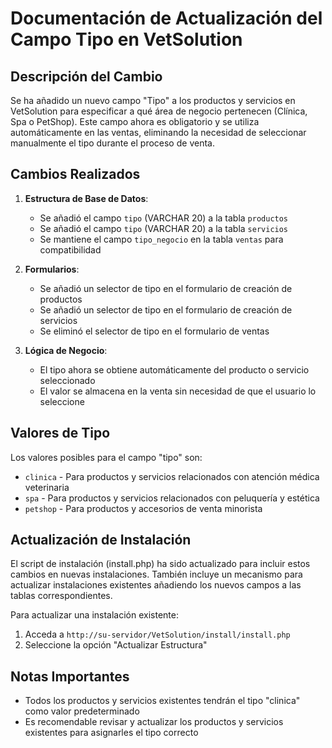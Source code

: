 # Documentación de Actualización del Campo Tipo en VetSolution

## Descripción del Cambio

Se ha añadido un nuevo campo "Tipo" a los productos y servicios en VetSolution para especificar a qué área de negocio pertenecen (Clínica, Spa o PetShop). Este campo ahora es obligatorio y se utiliza automáticamente en las ventas, eliminando la necesidad de seleccionar manualmente el tipo durante el proceso de venta.

## Cambios Realizados

1. **Estructura de Base de Datos**:
   - Se añadió el campo `tipo` (VARCHAR 20) a la tabla `productos`
   - Se añadió el campo `tipo` (VARCHAR 20) a la tabla `servicios`
   - Se mantiene el campo `tipo_negocio` en la tabla `ventas` para compatibilidad

2. **Formularios**:
   - Se añadió un selector de tipo en el formulario de creación de productos
   - Se añadió un selector de tipo en el formulario de creación de servicios
   - Se eliminó el selector de tipo en el formulario de ventas

3. **Lógica de Negocio**:
   - El tipo ahora se obtiene automáticamente del producto o servicio seleccionado
   - El valor se almacena en la venta sin necesidad de que el usuario lo seleccione

## Valores de Tipo

Los valores posibles para el campo "tipo" son:
- `clinica` - Para productos y servicios relacionados con atención médica veterinaria
- `spa` - Para productos y servicios relacionados con peluquería y estética
- `petshop` - Para productos y accesorios de venta minorista

## Actualización de Instalación

El script de instalación (install.php) ha sido actualizado para incluir estos cambios en nuevas instalaciones. También incluye un mecanismo para actualizar instalaciones existentes añadiendo los nuevos campos a las tablas correspondientes.

Para actualizar una instalación existente:
1. Acceda a `http://su-servidor/VetSolution/install/install.php`
2. Seleccione la opción "Actualizar Estructura"

## Notas Importantes

- Todos los productos y servicios existentes tendrán el tipo "clinica" como valor predeterminado
- Es recomendable revisar y actualizar los productos y servicios existentes para asignarles el tipo correcto
